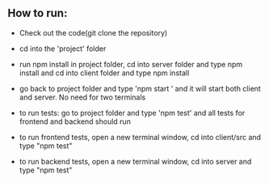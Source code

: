 ## How to run:

* Check out the code(git clone the repository)

* cd into the 'project' folder

* run npm install in project folder, cd into server folder and type npm install and cd into client folder and type npm install

* go back to project folder and type 'npm start ' and it will start both client and server. No need for two terminals

* to run tests: go to project folder and type 'npm test' and all tests for frontend and backend should run

* to run frontend tests, open a new terminal window, cd into client/src and type "npm test"

* to run backend tests, open a new terminal window, cd into server and type "npm test"
